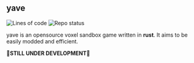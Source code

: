 ## yave
![Lines of code](https://img.shields.io/tokei/lines/github/LolzDEV/yave) ![Repo status](https://img.shields.io/badge/repo%20status-WIP-yellow)

yave is an opensource voxel sandbox game written in **rust**. It aims to be easily modded and efficient.

🚧**STILL UNDER DEVELOPMENT**🚧